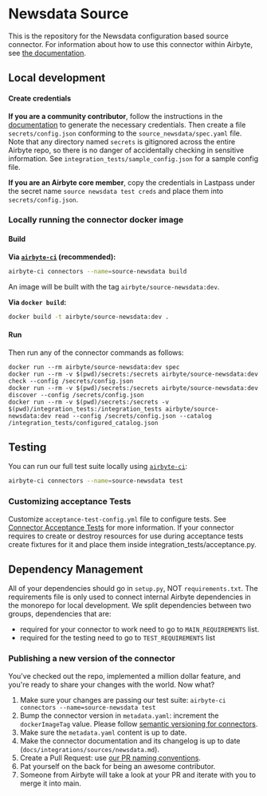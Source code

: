 # Newsdata Source

This is the repository for the Newsdata configuration based source connector.
For information about how to use this connector within Airbyte, see [the documentation](https://docs.airbyte.io/integrations/sources/newsdata).

## Local development

#### Create credentials

**If you are a community contributor**, follow the instructions in the [documentation](https://docs.airbyte.io/integrations/sources/newsdata)
to generate the necessary credentials. Then create a file `secrets/config.json` conforming to the `source_newsdata/spec.yaml` file.
Note that any directory named `secrets` is gitignored across the entire Airbyte repo, so there is no danger of accidentally checking in sensitive information.
See `integration_tests/sample_config.json` for a sample config file.

**If you are an Airbyte core member**, copy the credentials in Lastpass under the secret name `source newsdata test creds`
and place them into `secrets/config.json`.

### Locally running the connector docker image

#### Build

**Via [`airbyte-ci`](https://github.com/airbytehq/airbyte/blob/main/airbyte-ci/connectors/pipelines/README.md) (recommended):**

```bash
airbyte-ci connectors --name=source-newsdata build
```

An image will be built with the tag `airbyte/source-newsdata:dev`.

**Via `docker build`:**

```bash
docker build -t airbyte/source-newsdata:dev .
```

#### Run

Then run any of the connector commands as follows:

```
docker run --rm airbyte/source-newsdata:dev spec
docker run --rm -v $(pwd)/secrets:/secrets airbyte/source-newsdata:dev check --config /secrets/config.json
docker run --rm -v $(pwd)/secrets:/secrets airbyte/source-newsdata:dev discover --config /secrets/config.json
docker run --rm -v $(pwd)/secrets:/secrets -v $(pwd)/integration_tests:/integration_tests airbyte/source-newsdata:dev read --config /secrets/config.json --catalog /integration_tests/configured_catalog.json
```

## Testing

You can run our full test suite locally using [`airbyte-ci`](https://github.com/airbytehq/airbyte/blob/main/airbyte-ci/connectors/pipelines/README.md):

```bash
airbyte-ci connectors --name=source-newsdata test
```

### Customizing acceptance Tests

Customize `acceptance-test-config.yml` file to configure tests. See [Connector Acceptance Tests](https://docs.airbyte.com/connector-development/testing-connectors/connector-acceptance-tests-reference) for more information.
If your connector requires to create or destroy resources for use during acceptance tests create fixtures for it and place them inside integration_tests/acceptance.py.

## Dependency Management

All of your dependencies should go in `setup.py`, NOT `requirements.txt`. The requirements file is only used to connect internal Airbyte dependencies in the monorepo for local development.
We split dependencies between two groups, dependencies that are:

- required for your connector to work need to go to `MAIN_REQUIREMENTS` list.
- required for the testing need to go to `TEST_REQUIREMENTS` list

### Publishing a new version of the connector

You've checked out the repo, implemented a million dollar feature, and you're ready to share your changes with the world. Now what?

1. Make sure your changes are passing our test suite: `airbyte-ci connectors --name=source-newsdata test`
2. Bump the connector version in `metadata.yaml`: increment the `dockerImageTag` value. Please follow [semantic versioning for connectors](https://docs.airbyte.com/contributing-to-airbyte/resources/pull-requests-handbook/#semantic-versioning-for-connectors).
3. Make sure the `metadata.yaml` content is up to date.
4. Make the connector documentation and its changelog is up to date (`docs/integrations/sources/newsdata.md`).
5. Create a Pull Request: use [our PR naming conventions](https://docs.airbyte.com/contributing-to-airbyte/resources/pull-requests-handbook/#pull-request-title-convention).
6. Pat yourself on the back for being an awesome contributor.
7. Someone from Airbyte will take a look at your PR and iterate with you to merge it into main.
